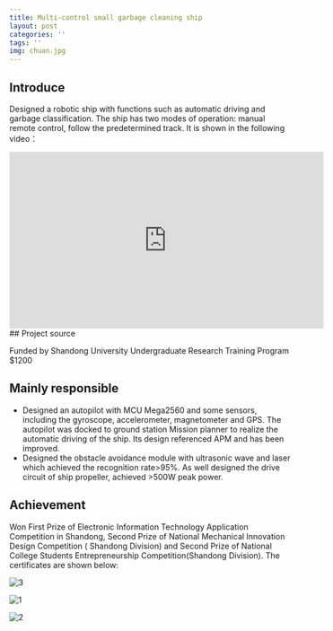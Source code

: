 ```yaml
---
title: Multi-control small garbage cleaning ship
layout: post
categories: ''
tags: ''
img: chuan.jpg
---
```

## Introduce

Designed a robotic ship with functions such as automatic driving and garbage classification. The ship has two modes of operation: manual remote control, follow the predetermined track. It is shown in the following video：

<iframe width="560" height="315" src="https://www.youtube.com/embed/3_GFxK8go1Y" frameborder="0" allow="accelerometer; autoplay; encrypted-media; gyroscope; picture-in-picture" allowfullscreen></iframe>
## Project source

Funded by Shandong University Undergraduate Research Training Program $1200 

## Mainly responsible

- Designed an autopilot with MCU Mega2560 and some sensors, including the gyroscope, accelerometer,
  magnetometer and GPS. The autopilot was docked to ground station Mission planner to realize the automatic driving of the ship. Its design referenced APM and has been improved.
- Designed the obstacle avoidance module with ultrasonic wave and laser which achieved the recognition rate>95%. As well designed the drive circuit of ship propeller, achieved >500W peak power. 

## Achievement

Won First Prize of Electronic Information Technology Application Competition in Shandong,   Second Prize of National Mechanical Innovation Design Competition (
Shandong Division) and Second Prize of National College Students Entrepreneurship Competition(Shandong Division). The certificates are shown below:

![3]({{site.baseurl}}/assets/img/dianzi.PNG)

![1]({{site.baseurl}}/assets/img/jidian.PNG)

![2]({{site.baseurl}}/assets/img/qc.PNG)





